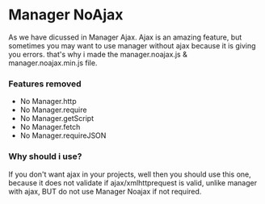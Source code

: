 <h1>Manager NoAjax</h1> 
<p>As we have dicussed in <span data-href="/ajax" class="nav__link">Manager Ajax</span>. Ajax is an amazing feature, but sometimes you may want to use manager without ajax because it is giving you <span danger>errors</span>. that's why i made the manager.noajax.js & manager.noajax.min.js file.
</p>

<h3>Features removed</h3>
<ul>
	<li><fas></fas> No Manager.http</li>
	<li><fas></fas> No Manager.require</li>
	<li><fas></fas> No Manager.getScript</li>
	<li><fas></fas> No Manager.fetch</li>
	<li><fas></fas> No Manager.requireJSON</li>
</ul>

<h3>Why should i use?</h3>
<p>If you don't want ajax in your projects, well then you should use this one, because it does not validate if ajax/xmlhttprequest is valid, unlike manager with ajax, BUT do not use Manager Noajax if not required.</p>
